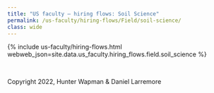 ```yaml
---
title: "US faculty — hiring flows: Soil Science"
permalink: /us-faculty/hiring-flows/Field/soil-science/
class: wide
---
```


{% include us-faculty/hiring-flows.html webweb_json=site.data.us_faculty.hiring_flows.field.soil_science %}

<br>

Copyright 2022, Hunter Wapman & Daniel Larremore